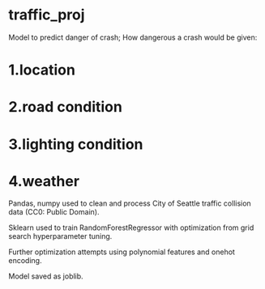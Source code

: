 # traffic_proj

Model to predict danger of crash; How dangerous a crash would be given: 
#  1.location
#  2.road condition
#  3.lighting condition
#  4.weather

Pandas, numpy used to clean and process City of Seattle traffic collision data (CC0: Public Domain). 

Sklearn used to train RandomForestRegressor with optimization from grid search hyperparameter tuning. 

Further optimization attempts using polynomial features and onehot encoding. 

Model saved as joblib.
